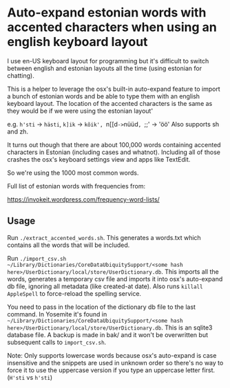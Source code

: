 # Auto-expand estonian words with accented characters when using an english keyboard layout

I use en-US keyboard layout for programming but it's difficult to switch between english and estonian
layouts all the time (using estonian for chatting).

This is a helper to leverage the osx's built-in auto-expand feature to import a bunch of estonian words and
be able to type them with an english keyboard layout. The location of the accented characters is the same as they
would be if we were using the estonian layout'

e.g. `h'sti` -> `hästi`, `k]ik` -> `kõik', `n[[d` -> `nüüd`, `;;' -> 'öö'
Also supports sh and zh.

It turns out though that there are about 100,000 words containing accented characters in Estonian (including cases and whatnot).
Including all of those crashes the osx's keyboard settings view and apps like TextEdit.

So we're using the 1000 most common words.

Full list of estonian words with frequencies from:

  https://invokeit.wordpress.com/frequency-word-lists/

## Usage

Run `./extract_accented_words.sh`. This generates a words.txt which contains all the words that will be included.

Run `./import_csv.sh ~/Library/Dictionaries/CoreDataUbiquitySupport/<some hash here>/UserDictionary/local/store/UserDictionary.db`. This imports all the words, generates a temporary csv file and imports it into osx's auto-expand db file, ignoring all metadata (like created-at date). Also runs `killall AppleSpell` to force-reload the spelling service.

You need to pass in the location of the dictionary db file to the last command. In Yosemite it's found in `~/Library/Dictionaries/CoreDataUbiquitySupport/<some hash here>/UserDictionary/local/store/UserDictionary.db`. This is an sqlite3 database file. A backup is made in bak/ and it won't be overwritten but subsequent calls to `import_csv.sh`.

Note: Only supports lowercase words because osx's auto-expand is case insensitive and the snippets are used in
unknown order so there's no way to force it to use the uppercase version if you type an uppercase letter first. (`H'sti` vs `h'sti`)